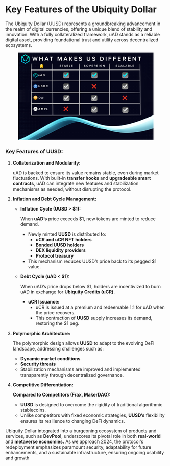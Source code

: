 # Key Features of the Ubiquity Dollar

The Ubiquity Dollar (UUSD) represents a groundbreaking advancement in the realm of digital currencies, offering a unique blend of stability and innovation. With a fully collateralized framework, uAD stands as a reliable digital asset, providing foundational trust and utility across decentralized ecosystems. &#x20;

<figure><img src="../../.gitbook/assets/image (16).png" alt=""><figcaption></figcaption></figure>

### Key Features of UUSD:

1.  **Collaterization and Modularity:**

    uAD is backed to ensure its value remains stable, even during market fluctuations. With built-in **transfer hooks** and **upgradeable smart contracts**, uAD can integrate new features and stabilization mechanisms as needed, without disrupting the protocol.
2. **Inflation and Debt Cycle Management:**
   *   **Inflation Cycle (UUSD > $1):**

       When **uAD’s** price exceeds $1, new tokens are minted to reduce demand.

       * Newly minted **UUSD** is distributed to:
         * **uCR and uCR NFT holders**
         * **Bonded UUSD holders**
         * **DEX liquidity providers**
         * **Protocol treasury**
       * This mechanism reduces UUSD’s price back to its pegged $1 value.
   *   **Debt Cycle (uAD < $1):**

       When uAD’s price drops below $1, holders are incentivized to burn uAD in exchange for **Ubiquity Credits (uCR)**.

       * **uCR Issuance:**
         * uCR is issued at a premium and redeemable 1:1 for uAD when the price recovers.
         * This contraction of **UUSD** supply increases its demand, restoring the $1 peg.
3.  **Polymorphic Architecture:**

    The polymorphic design allows **UUSD** to adapt to the evolving DeFi landscape, addressing challenges such as:

    * **Dynamic market conditions**
    * **Security threats**
    * Stabilization mechanisms are improved and implemented transparently through decentralized governance.
4.  **Competitive Differentiation:**

    &#x20;**Compared to Competitors (Frax, MakerDAO):**

    * **UUSD** is designed to overcome the rigidity of traditional algorithmic stablecoins.
    * Unlike competitors with fixed economic strategies, **UUSD’s** flexibility ensures its resilience to changing DeFi dynamics.

Ubiquity Dollar integrated into a burgeoning ecosystem of products and services, such as **DevPool**, underscores its pivotal role in both **real-world** and **metaverse economies.** As we approach 2024, the protocol's redeployment emphasizes paramount security, adaptability for future enhancements, and a sustainable infrastructure, ensuring ongoing usability and growth
